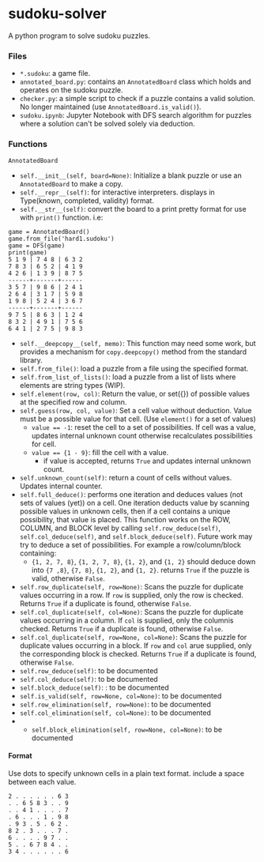 # sudoku-solver
A python program to solve sudoku puzzles.

### Files
- `*.sudoku`: a game file.  
- `annotated_board.py`: contains an `AnnotatedBoard` class which holds and operates on the sudoku puzzle.
- `checker.py`: a simple script to check if a puzzle contains a valid solution.  No longer maintained (use `AnnotatedBoard.is_valid()`).
- `sudoku.ipynb`: Jupyter Notebook with DFS search algorithm for puzzles where a solution can't be solved solely via deduction.

### Functions
`AnnotatedBoard`
- `self.__init__(self, board=None)`:  Initialize a blank puzzle or use an `AnnotatedBoard` to make a copy.
- `self.__repr__(self)`: for interactive interpreters. displays in Type(known, completed, validity) format.
- `self.__str__(self)`: convert the board to a print pretty format for use with `print()` function. i.e:
```
game = AnnotatedBoard()
game.from_file('hard1.sudoku')
game = DFS(game)
print(game)
5 1 9 | 7 4 8 | 6 3 2
7 8 3 | 6 5 2 | 4 1 9
4 2 6 | 1 3 9 | 8 7 5
------+-------+------
3 5 7 | 9 8 6 | 2 4 1
2 6 4 | 3 1 7 | 5 9 8
1 9 8 | 5 2 4 | 3 6 7
------+-------+------
9 7 5 | 8 6 3 | 1 2 4
8 3 2 | 4 9 1 | 7 5 6
6 4 1 | 2 7 5 | 9 8 3
```
- `self.__deepcopy__(self, memo)`:  This function may need some work, but provides a mechanism for `copy.deepcopy()` method from the standard library.
- `self.from_file()`: load a puzzle from a file using the specified format.
- `self.from_list_of_lists()`: load a puzzle from a list of lists where elements are string types (WIP).
- `self.element(row, col)`: Return the value, or set({}) of possible values at the specified row and column.
- `self.guess(row, col, value)`: Set a cell value without deduction.  Value must be a possible value for that cell. (Use `element()` for a set of values)
    - `value == -1`: reset the cell to a set of possibilities.  If cell was a value, updates internal unknown count otherwise recalculates possibilities for cell.
    - `value == {1 - 9}`: fill the cell with a value.
        - if value is accepted, returns `True` and updates internal unknown count.
- `self.unknown_count(self)`: return a count of cells without values.  Updates internal counter.
- `self.full_deduce()`: performs one iteration and deduces values (not sets of values (yet)) on a cell.  One iteration deducts value by scanning possible values in unknown cells, then if a cell contains a unique possibility, that value is placed.  This function works on the ROW, COLUMN, and BLOCK level by calling `self.row_deduce(self)`, `self.col_deduce(self)`, and `self.block_deduce(self)`.  Future work may try to deduce a set of possibilities.  For example a row/column/block containing:
    - `{1, 2, 7, 8}`, `{1, 2, 7, 8}`, `{1, 2}`, and `{1, 2}` should deduce down into `{7 ,8}`, `{7, 8}`, `{1, 2}`, and `{1, 2}`.
returns `True` if the puzzle is valid, otherwise `False`.
- `self.row_duplicate(self, row=None)`: Scans the puzzle for duplicate values occurring in a row.  If `row` is supplied, only the row is checked.  Returns `True` if a duplicate is found, otherwise `False`.
- `self.col_duplicate(self, col=None)`: Scans the puzzle for duplicate values occurring in a column.  If `col` is supplied, only the columnis checked.  Returns `True` if a duplicate is found, otherwise `False`.
- `self.col_duplicate(self, row=None, col=None)`: Scans the puzzle for duplicate values occurring in a block.  If `row` and `col` arue supplied, only the corresponding block is checked.  Returns `True` if a duplicate is found, otherwise `False`.
- `self.row_deduce(self)`: to be documented
- `self.col_deduce(self)`: to be documented
- `self.block_deduce(self)`: : to be documented
- `self.is_valid(self, row=None, col=None)`: to be documented
- `self.row_elimination(self, row=None)`: to be documented
- `self.col_elimination(self, col=None)`: to be documented
- - `self.block_elimination(self, row=None, col=None)`: to be documented





#### Format
Use dots to specify unknown cells in a plain text format. include a space between each value.
```
2 . . . . . . 6 3
. . 6 5 8 3 . . 9
. . 4 1 . . . . 7
. 6 . . . 1 . 9 8
. 9 3 . 5 . 6 2 .
8 2 . 3 . . . 7 .
6 . . . . 9 7 . .
5 . . 6 7 8 4 . .
3 4 . . . . . . 6
```
